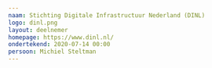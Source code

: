 ```yaml
---
naam: Stichting Digitale Infrastructuur Nederland (DINL)
logo: dinl.png
layout: deelnemer
homepage: https://www.dinl.nl/
ondertekend: 2020-07-14 00:00
persoon: Michiel Steltman
---
```

